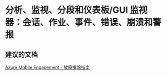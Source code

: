 <properties
    pageTitle="分析、监视、分段和仪表板/GUI 监视器：会话、作业、事件、错误、崩溃和警报"
    description="分析、监视、分段和仪表板/GUI 监视器：会话、作业、事件、错误、崩溃和警报"
    service="microsoft.mobileengagement"
    resource="appcollections"
    authors="aashu"
    displayOrder=""
    selfHelpType="generic"
    supportTopicIds="32378687"
    resourceTags=""
    productPesIds="15658"
    cloudEnvironments="public"
/>


# 分析、监视、分段和仪表板/GUI 监视器：会话、作业、事件、错误、崩溃和警报


## **建议的文档**
[Azure Mobile Engagement - 故障排除指南](https://azure.microsoft.com/documentation/articles/mobile-engagement-troubleshooting-guide/)



<!--HONumber=Jul16_HO4-->



